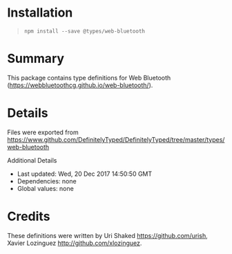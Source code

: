 # Installation
> `npm install --save @types/web-bluetooth`

# Summary
This package contains type definitions for Web Bluetooth (https://webbluetoothcg.github.io/web-bluetooth/).

# Details
Files were exported from https://www.github.com/DefinitelyTyped/DefinitelyTyped/tree/master/types/web-bluetooth

Additional Details
 * Last updated: Wed, 20 Dec 2017 14:50:50 GMT
 * Dependencies: none
 * Global values: none

# Credits
These definitions were written by Uri Shaked <https://github.com/urish>, Xavier Lozinguez <http://github.com/xlozinguez>.
